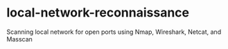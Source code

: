# local-network-reconnaissance
Scanning local network for open ports using Nmap, Wireshark, Netcat, and Masscan
